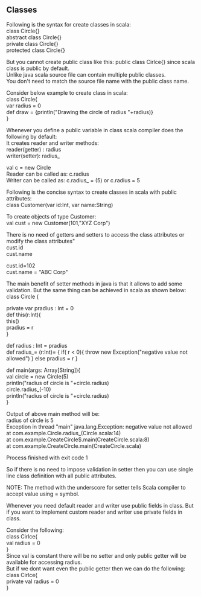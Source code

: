 ## Classes

Following is the syntax for create classes in scala: <br/>
class Circle{} <br/>
abstract class Circle{} <br/>
private class Circle{} <br/>
protected class Circle{} <br/>

But you cannot create public class like this: public class Cirlce{} since scala class is public by default. <br/>
Unlike java scala source file can contain multiple public classes. <br/>
You don't need to match the source file name with the public class name. <br/>

Consider below example to create class in scala: <br/>
class Circle{ <br/>
 var radius = 0 <br/>
 def draw = {println("Drawing the circle of radius "+radius)} <br/>
} <br/>

Whenever you define a public variable in class scala compiler does the following by default: <br/>
It creates reader and writer methods: <br/>
reader(getter) : radius <br/>
writer(setter): radius_ <br/>

val c = new Circle <br/>
Reader can be called as:  c.radius <br/>
Writer can be called as: c.radius_ = (5) or c.radius = 5 <br/>


Following is the concise syntax to create classes in scala with public attributes: <br/>
class Customer(var id:Int, var name:String) <br/>

To create objects of type Customer: <br/>
val cust = new Customer(101,"XYZ Corp") <br/>

There is no need of getters and setters to access the class attributes or modify the class attributes" <br/>
cust.id <br/>
cust.name <br/>

cust.id=102 <br/>
cust.name = "ABC Corp" <br/>

The main benefit of setter methods in java is that it allows to add some validation. But the same thing can be achieved in scala as shown below: <br/>
class Circle { <br/>

  private var pradius : Int = 0 <br/>
  def this(r:Int){ <br/>
    this() <br/>
    pradius = r <br/>
  } <br/>

  def radius : Int = pradius <br/>
   def radius_= (r:Int)= {
    if( r < 0){
      throw new Exception("negative value not allowed")
    } else
    pradius = r
  } <br/>
   
  def main(args: Array[String]){ <br/>
    val circle = new Circle(5) <br/>
    println("radius of circle is "+circle.radius) <br/>
    circle.radius_(-10) <br/>
    println("radius of circle is "+circle.radius) <br/>
  } <br/>
  
 Output of above main method will be: <br/>
 radius of circle is 5 <br/>
 Exception in thread "main" java.lang.Exception: negative value not allowed <br/>
	at com.example.Circle.radius_(Circle.scala:14) <br/>
	at com.example.CreateCircle$.main(CreateCircle.scala:8) <br/>
	at com.example.CreateCircle.main(CreateCircle.scala) <br/>

Process finished with exit code 1 <br/>

So if there is no need to impose validation in setter then you can use single line class definition with all public attributes. <br/>

NOTE: The method  with the underscore for setter tells Scala compiler to accept value using = symbol. <br/>

Whenever you need default reader and writer use public fields in class. But if you want to implement custom reader and writer use private fields in class. <br/>

Consider the following:  <br/>
class Cirlce{ <br/>
 val radius = 0 <br/>
} <br/>
Since val is constant there will be no setter and only public getter will be available for accessing radius. <br/>
But if we dont want even the public getter then we can do the following: <br/>
class Cirlce{ <br/>
 private val radius = 0 <br/>
} <br/>

